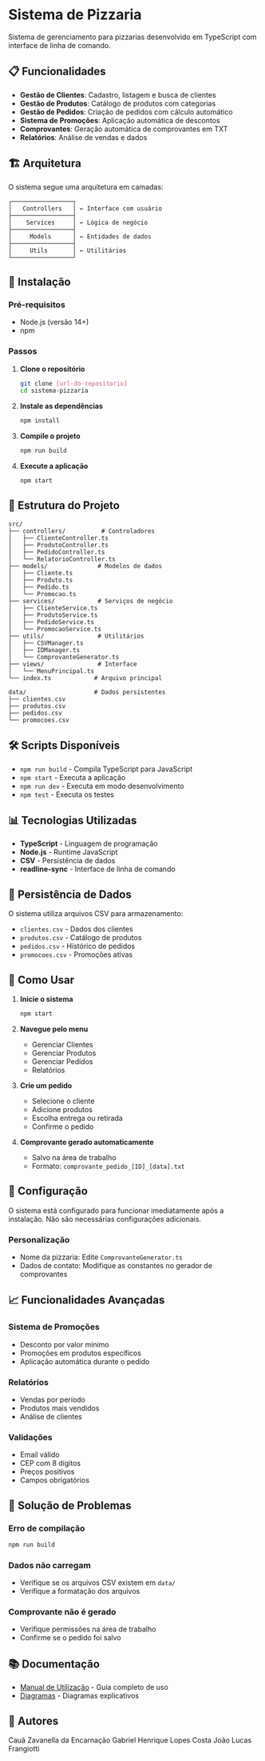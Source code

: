 # Sistema de Pizzaria

Sistema de gerenciamento para pizzarias desenvolvido em TypeScript com interface de linha de comando.

## 📋 Funcionalidades

- **Gestão de Clientes**: Cadastro, listagem e busca de clientes
- **Gestão de Produtos**: Catálogo de produtos com categorias
- **Gestão de Pedidos**: Criação de pedidos com cálculo automático
- **Sistema de Promoções**: Aplicação automática de descontos
- **Comprovantes**: Geração automática de comprovantes em TXT
- **Relatórios**: Análise de vendas e dados

## 🏗️ Arquitetura

O sistema segue uma arquitetura em camadas:

```
┌─────────────────┐
│   Controllers   │ ← Interface com usuário
├─────────────────┤
│    Services     │ ← Lógica de negócio
├─────────────────┤
│     Models      │ ← Entidades de dados
├─────────────────┤
│     Utils       │ ← Utilitários
└─────────────────┘
```

## 🚀 Instalação

### Pré-requisitos
- Node.js (versão 14+)
- npm

### Passos

1. **Clone o repositório**
   ```bash
   git clone [url-do-repositorio]
   cd sistema-pizzaria
   ```

2. **Instale as dependências**
   ```bash
   npm install
   ```

3. **Compile o projeto**
   ```bash
   npm run build
   ```

4. **Execute a aplicação**
   ```bash
   npm start
   ```

## 📁 Estrutura do Projeto

```
src/
├── controllers/          # Controladores
│   ├── ClienteController.ts
│   ├── ProdutoController.ts
│   ├── PedidoController.ts
│   └── RelatorioController.ts
├── models/              # Modelos de dados
│   ├── Cliente.ts
│   ├── Produto.ts
│   ├── Pedido.ts
│   └── Promocao.ts
├── services/            # Serviços de negócio
│   ├── ClienteService.ts
│   ├── ProdutoService.ts
│   ├── PedidoService.ts
│   └── PromocaoService.ts
├── utils/               # Utilitários
│   ├── CSVManager.ts
│   ├── IDManager.ts
│   └── ComprovanteGenerator.ts
├── views/               # Interface
│   └── MenuPrincipal.ts
└── index.ts            # Arquivo principal

data/                   # Dados persistentes
├── clientes.csv
├── produtos.csv
├── pedidos.csv
└── promocoes.csv
```

## 🛠️ Scripts Disponíveis

- `npm run build` - Compila TypeScript para JavaScript
- `npm start` - Executa a aplicação
- `npm run dev` - Executa em modo desenvolvimento
- `npm test` - Executa os testes

## 📊 Tecnologias Utilizadas

- **TypeScript** - Linguagem de programação
- **Node.js** - Runtime JavaScript
- **CSV** - Persistência de dados
- **readline-sync** - Interface de linha de comando

## 💾 Persistência de Dados

O sistema utiliza arquivos CSV para armazenamento:
- `clientes.csv` - Dados dos clientes
- `produtos.csv` - Catálogo de produtos
- `pedidos.csv` - Histórico de pedidos
- `promocoes.csv` - Promoções ativas

## 🎯 Como Usar

1. **Inicie o sistema**
   ```bash
   npm start
   ```

2. **Navegue pelo menu**
   - Gerenciar Clientes
   - Gerenciar Produtos
   - Gerenciar Pedidos
   - Relatórios

3. **Crie um pedido**
   - Selecione o cliente
   - Adicione produtos
   - Escolha entrega ou retirada
   - Confirme o pedido

4. **Comprovante gerado automaticamente**
   - Salvo na área de trabalho
   - Formato: `comprovante_pedido_[ID]_[data].txt`

## 🔧 Configuração

O sistema está configurado para funcionar imediatamente após a instalação. Não são necessárias configurações adicionais.

### Personalização
- Nome da pizzaria: Edite `ComprovanteGenerator.ts`
- Dados de contato: Modifique as constantes no gerador de comprovantes

## 📈 Funcionalidades Avançadas

### Sistema de Promoções
- Desconto por valor mínimo
- Promoções em produtos específicos
- Aplicação automática durante o pedido

### Relatórios
- Vendas por período
- Produtos mais vendidos
- Análise de clientes

### Validações
- Email válido
- CEP com 8 dígitos
- Preços positivos
- Campos obrigatórios

## 🐛 Solução de Problemas

### Erro de compilação
```bash
npm run build
```

### Dados não carregam
- Verifique se os arquivos CSV existem em `data/`
- Verifique a formatação dos arquivos

### Comprovante não é gerado
- Verifique permissões na área de trabalho
- Confirme se o pedido foi salvo

## 📚 Documentação

- [Manual de Utilização](docs/manual.md) - Guia completo de uso
- [Diagramas](docs/diagrams.md) - Diagramas explicativos


## 👥 Autores

Cauã Zavanella da Encarnação
Gabriel Henrique Lopes Costa
João Lucas Frangiotti
